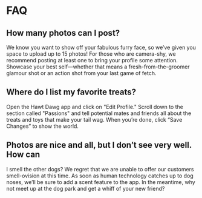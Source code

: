 # FAQ
## How many photos can I post?
We know you want to show off your fabulous furry face, so we’ve given you
space to upload up to 15 photos!
For those who are camera-shy, we recommend posting at least one to bring
your profile some attention.
Showcase your best self—whether that means a fresh-from-the-groomer glamour
shot or an action shot from your last game of fetch.

## Where do I list my favorite treats?
Open the Hawt Dawg app and click on "Edit Profile."
Scroll down to the section called "Passions" and tell
potential mates and friends all about the treats and toys
that make your tail wag.
When you’re done, click “Save Changes” to show the world.

## Photos are nice and all, but I don’t see very well. How can
I smell the other dogs?
We regret that we are unable to offer our customers smell-ovision
at this time.
As soon as human technology catches up to dog noses, we’ll be
sure to add a scent feature to the app.
In the meantime, why not meet up at the dog park and get a whiff
of your new friend?
